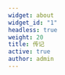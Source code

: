 ```yaml
---
widget: about
widget_id: "1"
headless: true
weight: 20
title: 传记
active: true
author: admin
---
```

